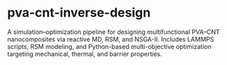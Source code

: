 # pva-cnt-inverse-design
A simulation–optimization pipeline for designing multifunctional PVA–CNT nanocomposites via reactive MD, RSM, and NSGA-II. Includes LAMMPS scripts, RSM modeling, and Python-based multi-objective optimization targeting mechanical, thermal, and barrier properties.
